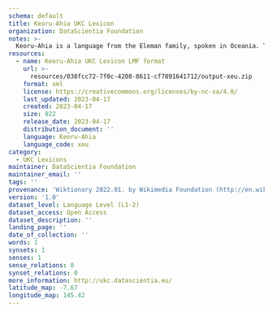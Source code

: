```yaml
---
schema: default
title: Keoru-Ahia UKC Lexicon
organization: DataScientia Foundation
notes: >-
  Keoru-Ahia is a language from the Eleman family, spoken in Oceania. The UKC Lexicon of Keoru-Ahia is represented as a lexico-semantic network. It consists of words, word senses, synsets, as well as sense-level and synset-level relationships.
resources:
  - name: Keoru-Ahia UKC Lexicon LMF format
    url: >-
      resources/038fcc72-7f0c-4208-8611-cf7891641712/output-xeu.zip
    format: xml
    license: https://creativecommons.org/licenses/by-nc-sa/4.0/
    last_updated: 2023-04-17
    created: 2023-04-17
    size: 822
    release_date: 2023-04-17
    distribution_document: ''
    language: Keoru-Ahia
    language_code: xeu
category:
  - UKC Lexicons
maintainer: DataScientia Foundation
maintainer_email: ''
tags: ''
provenance: 'Wiktionary 2022.01. by Wikimedia Foundation (http://en.wiktionary.org); Princeton WordNet 2.1 by Princeton University (https://wordnet.princeton.edu)'
version: '1.0'
dataset_level: Language Level (L1-2)
dataset_access: Open Access
dataset_description: ''
landing_page: ''
date_of_collection: ''
words: 1
synsets: 1
senses: 1
sense_relations: 0
synset_relations: 0
more_information: http://ukc.datascientia.eu/
latitude_map: -7.67
longitude_map: 145.42
---
```

